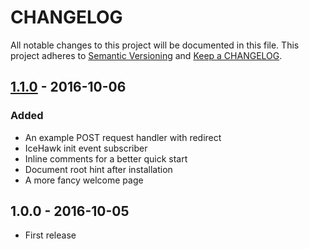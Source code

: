 # CHANGELOG

All notable changes to this project will be documented in this file.
This project adheres to [Semantic Versioning](http://semver.org/) and [Keep a CHANGELOG](http://keepachangelog.com).

## [1.1.0] - 2016-10-06

### Added

- An example POST request handler with redirect
- IceHawk init event subscriber
- Inline comments for a better quick start
- Document root hint after installation
- A more fancy welcome page 

## 1.0.0 - 2016-10-05

- First release

[1.1.0]: https://github.com/icehawk/installer/compare/v1.0.0..v1.1.0

